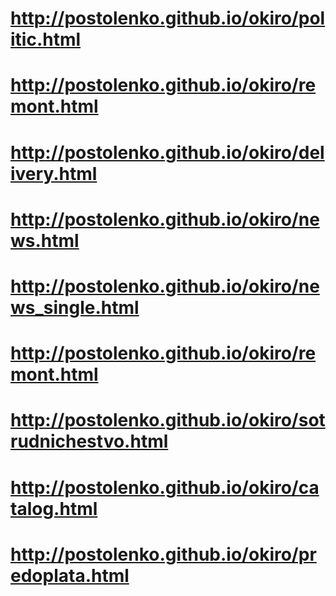 # http://postolenko.github.io/okiro/politic.html
# http://postolenko.github.io/okiro/remont.html
# http://postolenko.github.io/okiro/delivery.html
# http://postolenko.github.io/okiro/news.html
# http://postolenko.github.io/okiro/news_single.html
# http://postolenko.github.io/okiro/remont.html
# http://postolenko.github.io/okiro/sotrudnichestvo.html
# http://postolenko.github.io/okiro/catalog.html
# http://postolenko.github.io/okiro/predoplata.html
